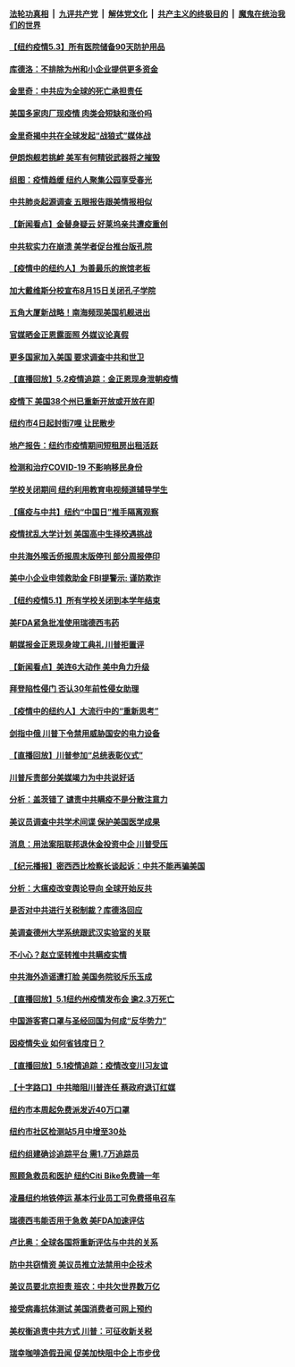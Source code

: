 

####  [法轮功真相](../../../../basic/blob/master/README.md?t=05040131) &nbsp;|&nbsp; [九评共产党](../../../../9ping.md/blob/master/README.md?t=05040131) &nbsp;|&nbsp; [解体党文化](../../../../jtdwh.md/blob/master/README.md?t=05040131)  &nbsp;|&nbsp; [共产主义的终极目的](../../../../gczydzjmd.md/blob/master/README.md?t=05040131) &nbsp;|&nbsp; [魔鬼在统治我们的世界](../../../../mgztzwmdsj.md/blob/master/README.md?t=05040131) 

#### [【纽约疫情5.3】所有医院储备90天防护用品](../pages/nsc412/n12079463.md?t=05040131) 

#### [库德洛：不排除为州和小企业提供更多资金](../pages/nsc412/n12079976.md?t=05040131) 

#### [金里奇：中共应为全球的死亡承担责任](../pages/nsc412/n12079817.md?t=05040131) 

#### [美国多家肉厂现疫情 肉类会短缺和涨价吗](../pages/nsc412/n12078772.md?t=05040131) 

#### [金里奇揭中共在全球发起“战狼式”媒体战](../pages/nsc412/n12077181.md?t=05040131) 

#### [伊朗炮舰若挑衅 美军有何精锐武器将之摧毁](../pages/nsc412/n12066332.md?t=05040131) 

#### [组图：疫情趋缓 纽约人聚集公园享受春光](../pages/nsc412/n12078866.md?t=05040131) 

#### [中共肺炎起源调查 五眼报告跟美情报相似](../pages/nsc412/n12078651.md?t=05040131) 

#### [【新闻看点】金替身疑云 好莱坞亲共遭疫重创](../pages/nsc412/n12077995.md?t=05040131) 

#### [中共软实力在崩溃 美学者促台推台版孔院](../pages/nsc412/n12078663.md?t=05040131) 

#### [【疫情中的纽约人】为善最乐的旅馆老板](../pages/nsc412/n12078670.md?t=05040131) 

#### [加大戴维斯分校宣布8月15日关闭孔子学院](../pages/nsc412/n12078385.md?t=05040131) 

#### [五角大厦新战略！南海频现美国机舰进出](../pages/nsc412/n12077916.md?t=05040131) 

#### [官媒晒金正恩露面照 外媒议论真假](../pages/nsc412/n12078149.md?t=05040131) 

#### [更多国家加入美国 要求调查中共和世卫](../pages/nsc412/n12078121.md?t=05040131) 

#### [【直播回放】5.2疫情追踪：金正恩现身泄朝疫情](../pages/nsc412/n12077928.md?t=05040131) 

#### [疫情下 美国38个州已重新开放或开放在即](../pages/nsc412/n12076679.md?t=05040131) 

#### [纽约市4日起封街7哩 让民散步](../pages/nsc412/n12077384.md?t=05040131) 

#### [地产报告：纽约市疫情期间短租房出租活跃](../pages/nsc412/n12077341.md?t=05040131) 

#### [检测和治疗COVID-19  不影响移民身份](../pages/nsc412/n12077335.md?t=05040131) 

#### [学校关闭期间   纽约利用教育电视频道辅导学生](../pages/nsc412/n12077349.md?t=05040131) 

#### [【瘟疫与中共】纽约“中国日”推手隔离观察](../pages/nsc412/n12076905.md?t=05040131) 

#### [疫情扰乱大学计划 美国高中生择校遇挑战](../pages/nsc412/n12077269.md?t=05040131) 

#### [中共海外喉舌侨报周末版停刊 部分周报停印](../pages/nsc412/n12076995.md?t=05040131) 

#### [美中小企业申领救助金 FBI提警示: 谨防欺诈](../pages/nsc412/n12076896.md?t=05040131) 

#### [【纽约疫情5.1】所有学校关闭到本学年结束](../pages/nsc412/n12075643.md?t=05040131) 

#### [美FDA紧急批准使用瑞德西韦药](../pages/nsc412/n12076808.md?t=05040131) 

#### [朝媒报金正恩现身竣工典礼 川普拒置评](../pages/nsc412/n12076867.md?t=05040131) 

#### [【新闻看点】美连6大动作 美中角力升级](../pages/nsc412/n12076815.md?t=05040131) 

#### [拜登陷性侵门 否认30年前性侵女助理](../pages/nsc412/n12076636.md?t=05040131) 

#### [【疫情中的纽约人】大流行中的“重新思考”](../pages/nsc412/n12076701.md?t=05040131) 

#### [剑指中俄 川普下令禁用威胁国安的电力设备](../pages/nsc412/n12076604.md?t=05040131) 

#### [【直播回放】川普参加“总统表彰仪式”](../pages/nsc412/n12076572.md?t=05040131) 

#### [川普斥责部分美媒竭力为中共说好话](../pages/nsc412/n12076413.md?t=05040131) 

#### [分析：盖茨错了 谴责中共瞒疫不是分散注意力](../pages/nsc412/n12076550.md?t=05040131) 

#### [美议员调查中共学术间谍 保护美国医学成果](../pages/nsc412/n12076532.md?t=05040131) 

#### [消息：用法案阻联邦退休金投资中企 川普受压](../pages/nsc412/n12076159.md?t=05040131) 

#### [【纪元播报】密西西比检察长谈起诉：中共不能再骗美国](../pages/nsc412/n12076309.md?t=05040131) 

#### [分析：大瘟疫改变舆论导向 全球开始反共](../pages/nsc412/n12076168.md?t=05040131) 

#### [是否对中共进行关税制裁？库德洛回应](../pages/nsc412/n12076406.md?t=05040131) 

#### [美调查德州大学系统跟武汉实验室的关联](../pages/nsc412/n12076315.md?t=05040131) 

#### [不小心？赵立坚转推中共瞒疫实情](../pages/nsc412/n12076209.md?t=05040131) 

#### [中共海外造谣遭打脸 美国务院驳斥乐玉成](../pages/nsc412/n12076259.md?t=05040131) 

#### [【直播回放】5.1纽约州疫情发布会 逾2.3万死亡](../pages/nsc412/n12076229.md?t=05040131) 

#### [中国游客寄口罩与圣经回国为何成“反华势力”](../pages/nsc412/n12074161.md?t=05040131) 

#### [因疫情失业 如何省钱度日？](../pages/nsc412/n12075066.md?t=05040131) 

#### [【直播回放】5.1疫情追踪：疫情改变川习友谊](../pages/nsc412/n12075647.md?t=05040131) 

#### [【十字路口】中共暗阻川普连任 蔡政府退订红媒](../pages/nsc412/n12074348.md?t=05040131) 

#### [纽约市本周起免费派发近40万口罩](../pages/nsc412/n12074807.md?t=05040131) 

#### [纽约市社区检测站5月中增至30处](../pages/nsc412/n12074842.md?t=05040131) 

#### [纽约组建确诊追踪平台   需1.7万追踪员](../pages/nsc412/n12074823.md?t=05040131) 

#### [照顾急救员和医护  纽约Citi Bike免费骑一年](../pages/nsc412/n12074844.md?t=05040131) 

#### [凌晨纽约地铁停运  基本行业员工可免费搭电召车](../pages/nsc412/n12074820.md?t=05040131) 

#### [瑞德西韦能否用于急救 美FDA加速评估](../pages/nsc412/n12074713.md?t=05040131) 

#### [卢比奥：全球各国将重新评估与中共的关系](../pages/nsc412/n12074640.md?t=05040131) 

#### [防中共窃情资 美议员推立法禁用中企技术](../pages/nsc412/n12074650.md?t=05040131) 

#### [美议员要北京担责 班农：中共欠世界数万亿](../pages/nsc412/n12074324.md?t=05040131) 

#### [接受病毒抗体测试 美国消费者可网上预约](../pages/nsc412/n12074555.md?t=05040131) 

#### [美权衡追责中共方式 川普：可征收新关税](../pages/nsc412/n12074524.md?t=05040131) 

#### [瑞幸咖啡造假丑闻 促美加快阻中企上市步伐](../pages/nsc412/n12074448.md?t=05040131) 


